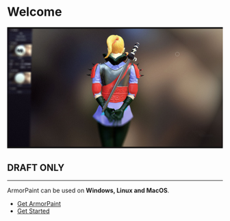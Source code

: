 # Welcome

![](essentials/img/get_started.jpg)

## DRAFT ONLY

---

ArmorPaint can be used on **Windows, Linux and MacOS**.

- [Get ArmorPaint](http://armorpaint.org/download.html)
- [Get Started](essentials/get_started.md)
